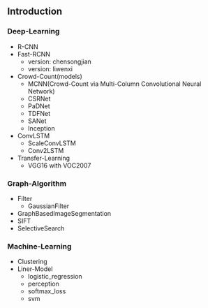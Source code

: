 ## Introduction

### Deep-Learning
 - R-CNN
 - Fast-RCNN
   - version: chensongjian
   - version: liwenxi
 - Crowd-Count(models)
   - MCNN(Crowd-Count via Multi-Column Convolutional Neural Network)
   - CSRNet
   - PaDNet
   - TDFNet
   - SANet
   - Inception
 - ConvLSTM
   - ScaleConvLSTM
   - Conv2LSTM
 - Transfer-Learning
   - VGG16 with VOC2007

### Graph-Algorithm
 - Filter
   - GaussianFilter
 - GraphBasedImageSegmentation
 - SIFT
 - SelectiveSearch

### Machine-Learning
 - Clustering
 - Liner-Model
   - logistic_regression
   - perception
   - softmax_loss
   - svm

